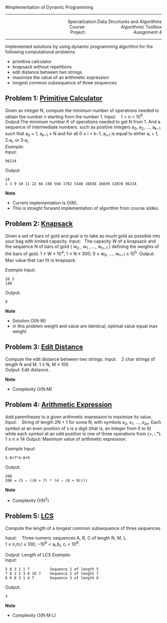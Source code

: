#Implementation of Dynamic Programming

---
<p align="right">
Specialization:Data Structures and Algorithms</br>
Course:&nbsp;&nbsp;&nbsp;&nbsp;&nbsp;&nbsp;&nbsp;&nbsp;&nbsp;&nbsp;&nbsp;&nbsp;&nbsp;&nbsp;&nbsp;&nbsp;&nbsp;&nbsp;&nbsp;&nbsp;&nbsp;&nbsp;&nbsp;&nbsp;&nbsp;&nbsp;&nbsp;&nbsp;&nbsp;Algorithmic Toolbox</br>
Project:&nbsp;&nbsp;&nbsp;&nbsp;&nbsp;&nbsp;&nbsp;&nbsp;&nbsp;&nbsp;&nbsp;&nbsp;&nbsp;&nbsp;&nbsp;&nbsp;&nbsp;&nbsp;&nbsp;&nbsp;&nbsp;&nbsp;&nbsp;&nbsp;&nbsp;&nbsp;&nbsp;&nbsp;&nbsp;&nbsp;&nbsp;&nbsp;&nbsp;&nbsp;&nbsp;&nbsp;&nbsp;&nbsp;
Assignment&nbsp;4</br></p>

---
Implemented solutions by using dynamic programming algorithm for the following
computational problems:

- primitive calculator
- knapsack without repetitions
- edit distance between two strings
- maximize the value of an arithmetic expression
- longest common subsequence of three sequences

## Problem 1: [Primitive Calculator]
Given an integer N, compute the minimum number of operations needed to obtain
the number n starting from the number 1.
Input:&nbsp;&nbsp;&nbsp; 1 &lt; n &lt; 10<sup>6</sup>.
Output:The minimum number K of operations needed to get N from 1. And a sequence
of intermediate numbers. such as positive integers a<sub>0</sub>,
a<sub>2</sub>, ..., a<sub>k−1</sub>
such that a<sub>0</sub> = 1, a<sub>k−1</sub> = N and for all 0 &le; i &lt;
k−1,
a<sub>i+1</sub> is equal to either a<sub>i</sub> + 1, 2&sdot;a<sub>i</sub>, or
3&sdot;a<sub>i</sub>.</br>
*Example*:  
Input:

    96234

Output:
  
    14
    1 3 9 10 11 22 66 198 594 1782 5346 16038 16039 32078 96234


**Note**  </br>
- Current implementation is O(N).
- This is straight forward implementation of algorithm from course slides.

## Problem 2: [Knapsack]
Given a set of bars of gold and goal is to take as much gold as possible
 into your bag with limited capacity.
Input:&nbsp;&nbsp;&nbsp;The capacity W of a knapsack and the sequence N of
bars of gold { w<sub>0</sub> ,
 w<sub>1</sub> , ..., w<sub>n−1</sub> } defining the weights of the bars of
 gold.
  1 &le; W &le; 10<sup>4</sup>; 1 &le; N &le; 300; 0 &le; w<sub>0</sub>, ...,
  w<sub>n−1</sub> &le; 10<sup>5</sup>.
Output: Max value that can fit in knapsack.

*Example*
Input:

    10 3
    148

Output:

    9

**Note**
- Solution O(N&sdot;W) </br>
- in this problem weight and value are identical, optimal value equal max weight

## Problem 3: [Edit Distance] </br>
Compute the edit distance between two strings.
Input:&nbsp;&nbsp;&nbsp; 2 char strings of length N and M. 1 &le; N, M &le;
100</br>
Output: Edit distance.

**Note**</br>
- Complexity O(N&sdot;M) </br>


## Problem 4: [Arithmetic Expression] </br>
Add parentheses to a given arithmetic expression to maximize its value.
Input:&nbsp;&nbsp;&nbsp; String of length 2N + 1 for some N, with symbols
s<sub>0</sub>, s<sub>1</sub>, ..., s<sub>2n</sub>. Each symbol at an even
position of s is a digit (that is, an integer from 0 to 9) while each symbol
at an odd position is one of three operations from {+,-,*}. 1 &le; n &le; 14
Output: Maximum value of arithmetic expression.</br>

*Example*
Input:

    5-8+7*4-8+9

Output:

    200
    200 = (5 − ((8 + 7) * (4 − (8 + 9))))

**Note**
- Complexity O(N<sup>2</sup>)</br>

## Problem 5: [LCS]</br>
Compute the length of a longest common subsequence of three sequences.</br>

Input:&nbsp;&nbsp;&nbsp; Three numeric sequences A, B, C of length N, M, L.
</br> 1 &le; n,m,l &le; 100; −10<sup>9</sup> &lt; a<sub>i</sub>,b<sub>i</sub>,
c<sub>i</sub> &lt; 10<sup>9</sup>.

Output: Length of LCS
*Example*:  
Input:

    5 8 3 2 1 7         Sequence 1 of length 5
    7 8 2 1 3 8 10 7    Sequence 2 of lenght 7
    6 6 8 3 1 4 7       Sequence 3 of length 6


Output:
  
    3

**Note**  </br>
- Complexity O(N&sdot;M&sdot;L)

[Primitive Calculator]:./src/primitive_calculator.
[Knapsack]:./src/knapsack.c
[Edit Distance]:./src/edit_distance.c
[Arithmetic Expression]:./src/placing_parentheses.c
[LCS]:./src/lcs3.c
